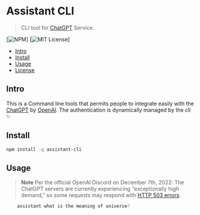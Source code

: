# Assistant CLI <!-- omit in toc -->

> CLI tool for [ChatGPT](https://openai.com/blog/chatgpt/) Service.

[![NPM](https://img.shields.io/npm/v/assistant-cli.svg)] [![MIT License](https://img.shields.io/badge/license-MIT-blue)]

- [Intro](#intro)
- [Install](#install)
- [Usage](#usage)
- [License](#license)

## Intro

This is a Command line tools that permits people to integrate easily with the [ChatGPT](https://openai.com/blog/chatgpt) by [OpenAI](https://openai.com). The authentication is dynamically managed by the cli ✨

## Install

```bash
npm install -g assistant-cli
```

## Usage

> **Note**
> Per the official OpenAI Discord on December 7th, 2022: The ChatGPT servers are currently experiencing "exceptionally high demand," so some requests may respond with [HTTP 503 errors](https://developer.mozilla.org/en-US/docs/Web/HTTP/Status/503).

```bash
    assistant what is the meaning of universe?
```

